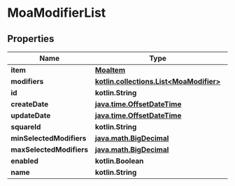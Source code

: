 
# MoaModifierList

## Properties
Name | Type | Description | Notes
------------ | ------------- | ------------- | -------------
**item** | [**MoaItem**](MoaItem.md) |  |  [optional]
**modifiers** | [**kotlin.collections.List&lt;MoaModifier&gt;**](MoaModifier.md) |  |  [optional]
**id** | **kotlin.String** |  |  [optional]
**createDate** | [**java.time.OffsetDateTime**](java.time.OffsetDateTime.md) |  |  [optional]
**updateDate** | [**java.time.OffsetDateTime**](java.time.OffsetDateTime.md) |  |  [optional]
**squareId** | **kotlin.String** |  |  [optional]
**minSelectedModifiers** | [**java.math.BigDecimal**](java.math.BigDecimal.md) |  |  [optional]
**maxSelectedModifiers** | [**java.math.BigDecimal**](java.math.BigDecimal.md) |  |  [optional]
**enabled** | **kotlin.Boolean** |  |  [optional]
**name** | **kotlin.String** |  |  [optional]



